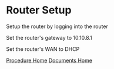 # Router Setup
Setup the router by logging into the router

Set the router's gateway to 10.10.8.1

Set the router's WAN to DHCP

[Procedure Home](index.md)
[Documents Home](https://spx1.github.io/doc-test)